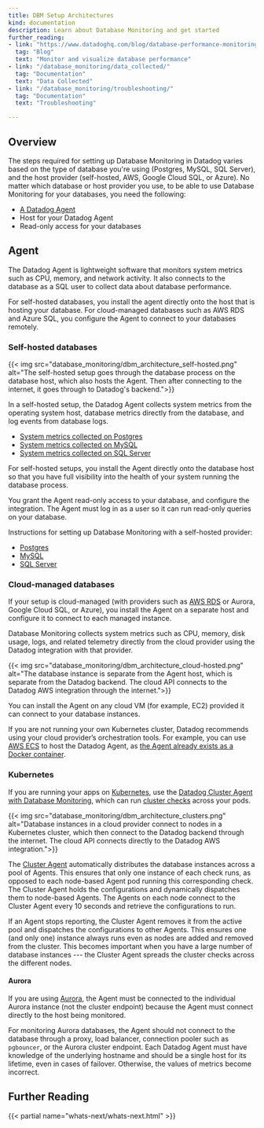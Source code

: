 ```yaml
---
title: DBM Setup Architectures
kind: documentation
description: Learn about Database Monitoring and get started
further_reading:
- link: "https://www.datadoghq.com/blog/database-performance-monitoring-datadog"
  tag: "Blog"
  text: "Monitor and visualize database performance"
- link: "/database_monitoring/data_collected/"
  tag: "Documentation"
  text: "Data Collected"
- link: "/database_monitoring/troubleshooting/"
  tag: "Documentation"
  text: "Troubleshooting"

---
```



## Overview

The steps required for setting up Database Monitoring in Datadog varies based on the type of database you're using (Postgres, MySQL, SQL Server), and the host provider (self-hosted, AWS, Google Cloud SQL, or Azure). No matter which database or host provider you use, to be able to use Database Monitoring for your databases, you need the following:

* [A Datadog Agent][1]
* Host for your Datadog Agent
* Read-only access for your databases

## Agent

The Datadog Agent is lightweight software that monitors system metrics such as CPU, memory, and network activity. It also connects to the database as a SQL user to collect data about database performance.

For self-hosted databases, you install the agent directly onto the host that is hosting your database. For cloud-managed databases such as AWS RDS and Azure SQL, you configure the Agent to connect to your databases remotely.


### Self-hosted databases

{{< img src="database_monitoring/dbm_architecture_self-hosted.png" alt="The self-hosted setup goes through the database process on the database host, which also hosts the Agent. Then after connecting to the internet, it goes through to Datadog's backend.">}}

In a self-hosted setup, the Datadog Agent collects system metrics from the operating system host, database metrics directly from the database, and log events from database logs.

* [System metrics collected on Postgres][2]
* [System metrics collected on MySQL][3]
* [System metrics collected on SQL Server][4]


For self-hosted setups, you install the Agent directly onto the database host so that you have full visibility into the health of your system running the database process.

You grant the Agent read-only access to your database, and configure the integration. The Agent must log in as a user so it can run read-only queries on your database.

Instructions for setting up Database Monitoring with a self-hosted provider:

* [Postgres][5]
* [MySQL][6]
* [SQL Server][7]


### Cloud-managed databases

If your setup is cloud-managed (with providers such as [AWS RDS][8] or Aurora, Google Cloud SQL, or Azure), you install the Agent on a separate host and configure it to connect to each managed instance.

Database Monitoring collects system metrics such as CPU, memory, disk usage, logs, and related telemetry directly from the cloud provider using the Datadog integration with that provider.

{{< img src="database_monitoring/dbm_architecture_cloud-hosted.png" alt="The database instance is separate from the Agent host, which is separate from the Datadog backend. The cloud API connects to the Datadog AWS integration through the internet.">}}

You can install the Agent on any cloud VM (for example, EC2) provided it can connect to your database instances.

If you are not running your own Kubernetes cluster, Datadog recommends using your cloud provider’s orchestration tools. For example, you can use [AWS ECS][9] to host the Datadog Agent, as [the Agent already exists as a Docker container][10].

### Kubernetes

If you are running your apps on [Kubernetes][11], use the [Datadog Cluster Agent with Database Monitoring][12], which can run [cluster checks][13] across your pods.

{{< img src="database_monitoring/dbm_architecture_clusters.png" alt="Database instances in a cloud provider connect to nodes in a Kubernetes cluster, which then connect to the Datadog backend through the internet. The cloud API connects directly to the Datadog AWS integration.">}}

The [Cluster Agent][14] automatically distributes the database instances across a pool of Agents. This ensures that only one instance of each check runs, as opposed to each node-based Agent pod running this corresponding check. The Cluster Agent holds the configurations and dynamically dispatches them to node-based Agents. The Agents on each node connect to the Cluster Agent every 10 seconds and retrieve the configurations to run.

If an Agent stops reporting, the Cluster Agent removes it from the active pool and dispatches the configurations to other Agents. This ensures one (and only one) instance always runs even as nodes are added and removed from the cluster. This becomes important when you have a large number of database instances ---  the Cluster Agent spreads the cluster checks across the different nodes.



#### Aurora

If you are using [Aurora][15], the Agent must be connected to the individual Aurora instance (not the cluster endpoint) because the Agent must connect directly to the host being monitored.

For monitoring Aurora databases, the Agent should not connect to the database through a proxy, load balancer, connection pooler such as `pgbouncer`, or the Aurora cluster endpoint. Each Datadog Agent must have knowledge of the underlying hostname and should be a single host for its lifetime, even in cases of failover. Otherwise, the values of metrics become incorrect.



## Further Reading

{{< partial name="whats-next/whats-next.html" >}}

[1]: /agent/basic_agent_usage/
[2]: /integrations/postgres/?tab=host#data-collected
[3]: /integrations/mysql/?tab=host#data-collected
[4]: /integrations/sqlserver/?tabs=host#data-collected
[5]: /database_monitoring/setup_postgres/selfhosted/
[6]: /database_monitoring/setup_mysql/selfhosted/
[7]: /database_monitoring/setup_sql_server/selfhosted/
[8]: /integrations/amazon_rds/
[9]: /agent/amazon_ecs/
[10]: /agent/docker/
[11]: /agent/kubernetes/integrations/
[12]: /database_monitoring/setup_postgres/rds/?tab=kubernetes
[13]: /agent/cluster_agent/clusterchecks/
[14]: https://www.datadoghq.com/blog/datadog-cluster-agent/
[15]: /database_monitoring/setup_postgres/aurora/
